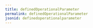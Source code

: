 ```yaml
---
title: definedOperationalParameter
permalink: definedOperationalParameter
jsonid: definedoperationalparameter
---
```

